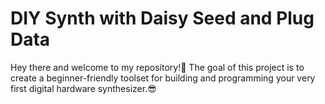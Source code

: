 # DIY Synth with Daisy Seed and Plug Data

Hey there and welcome to my repository!👋 The goal of this project is to create a beginner-friendly toolset for building and programming your very first digital hardware synthesizer.😎

